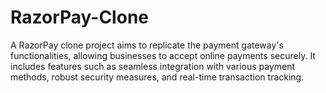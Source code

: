 # RazorPay-Clone
A RazorPay clone project aims to replicate the payment gateway's functionalities, allowing businesses to accept online payments securely. It includes features such as seamless integration with various payment methods, robust security measures, and real-time transaction tracking. 
